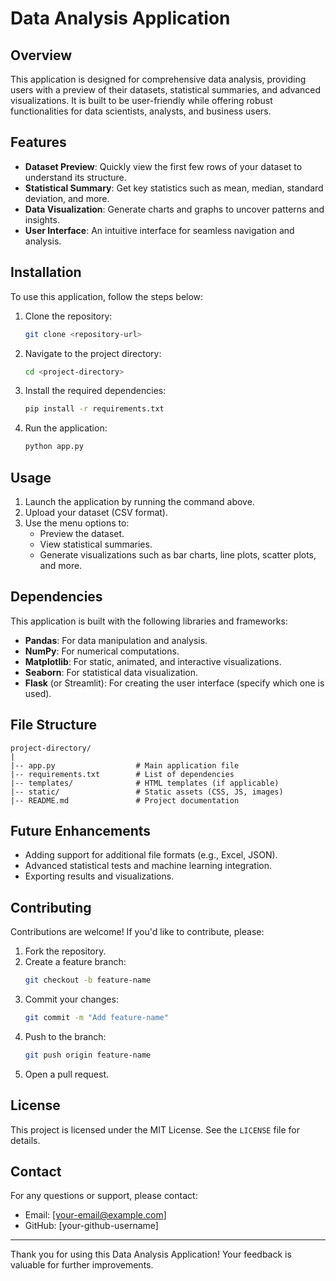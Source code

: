 # Data Analysis Application

## Overview
This application is designed for comprehensive data analysis, providing users with a preview of their datasets, statistical summaries, and advanced visualizations. It is built to be user-friendly while offering robust functionalities for data scientists, analysts, and business users.

## Features
- **Dataset Preview**: Quickly view the first few rows of your dataset to understand its structure.
- **Statistical Summary**: Get key statistics such as mean, median, standard deviation, and more.
- **Data Visualization**: Generate charts and graphs to uncover patterns and insights.
- **User Interface**: An intuitive interface for seamless navigation and analysis.

## Installation
To use this application, follow the steps below:

1. Clone the repository:
   ```bash
   git clone <repository-url>
   ```

2. Navigate to the project directory:
   ```bash
   cd <project-directory>
   ```

3. Install the required dependencies:
   ```bash
   pip install -r requirements.txt
   ```

4. Run the application:
   ```bash
   python app.py
   ```

## Usage
1. Launch the application by running the command above.
2. Upload your dataset (CSV format).
3. Use the menu options to:
   - Preview the dataset.
   - View statistical summaries.
   - Generate visualizations such as bar charts, line plots, scatter plots, and more.

## Dependencies
This application is built with the following libraries and frameworks:
- **Pandas**: For data manipulation and analysis.
- **NumPy**: For numerical computations.
- **Matplotlib**: For static, animated, and interactive visualizations.
- **Seaborn**: For statistical data visualization.
- **Flask** (or Streamlit): For creating the user interface (specify which one is used).

## File Structure
```
project-directory/
|
|-- app.py                  # Main application file
|-- requirements.txt        # List of dependencies
|-- templates/              # HTML templates (if applicable)
|-- static/                 # Static assets (CSS, JS, images)
|-- README.md               # Project documentation
```

## Future Enhancements
- Adding support for additional file formats (e.g., Excel, JSON).
- Advanced statistical tests and machine learning integration.
- Exporting results and visualizations.

## Contributing
Contributions are welcome! If you'd like to contribute, please:
1. Fork the repository.
2. Create a feature branch:
   ```bash
   git checkout -b feature-name
   ```
3. Commit your changes:
   ```bash
   git commit -m "Add feature-name"
   ```
4. Push to the branch:
   ```bash
   git push origin feature-name
   ```
5. Open a pull request.

## License
This project is licensed under the MIT License. See the `LICENSE` file for details.

## Contact
For any questions or support, please contact:
- Email: [your-email@example.com]
- GitHub: [your-github-username]

---
Thank you for using this Data Analysis Application! Your feedback is valuable for further improvements.

